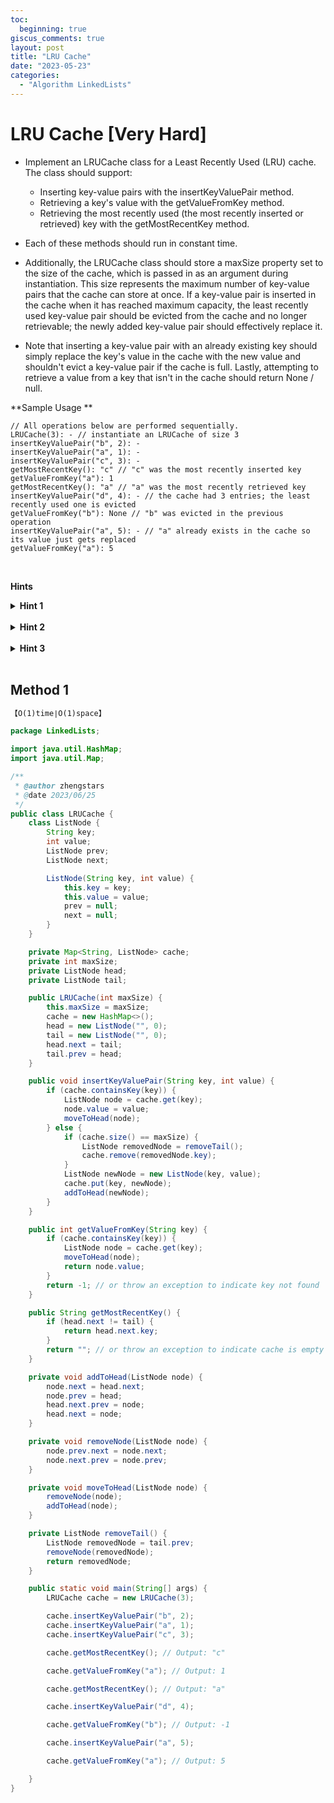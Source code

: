 ```yaml
---
toc:
  beginning: true
giscus_comments: true
layout: post
title: "LRU Cache"
date: "2023-05-23"
categories:
  - "Algorithm LinkedLists"
---
```


# LRU Cache [Very Hard]

- Implement an LRUCache class for a Least Recently Used (LRU) cache. The class should support:
  - Inserting key-value pairs with the insertKeyValuePair method.
  - Retrieving a key's value with the getValueFromKey method.
  - Retrieving the most recently used (the most recently inserted or retrieved) key with the getMostRecentKey method.

- Each of these methods should run in constant time.
- Additionally, the LRUCache class should store a maxSize property set to the size of the cache, which is passed in as an argument during instantiation. This size represents the maximum number of key-value pairs that the cache can store at once. If a key-value pair is inserted in the cache when it has reached maximum capacity, the least recently used key-value pair should be evicted from the cache and no longer retrievable; the newly added key-value pair should effectively replace it.
- Note that inserting a key-value pair with an already existing key should simply replace the key's value in the cache with the new value and shouldn't evict a key-value pair if the cache is full. Lastly, attempting to retrieve a value from a key that isn't in the cache should return None / null.

**Sample Usage **

```
// All operations below are performed sequentially.
LRUCache(3): - // instantiate an LRUCache of size 3
insertKeyValuePair("b", 2): -
insertKeyValuePair("a", 1): -
insertKeyValuePair("c", 3): -
getMostRecentKey(): "c" // "c" was the most recently inserted key
getValueFromKey("a"): 1
getMostRecentKey(): "a" // "a" was the most recently retrieved key
insertKeyValuePair("d", 4): - // the cache had 3 entries; the least recently used one is evicted
getValueFromKey("b"): None // "b" was evicted in the previous operation
insertKeyValuePair("a", 5): - // "a" already exists in the cache so its value just gets replaced
getValueFromKey("a"): 5
```

<br>

**Hints**
<br>

<details> <summary><b>Hint 1</b></summary>
    <br>
    <i><strong>What data structure could allow you to insert, retrieve, and evict resources as fast as possible, all the while keeping track of the least recently accessed resource - essentially keeping track of the order of the resources? A hash table would allow you to insert and retrieve resources fast, but it wouldn't allow you to keep track of their order. An array would let you keep track of their order, but it wouldn't let you access elements fast; it also wouldn't allow you to move an element from one position to another in constant time, which you would need to do to make a newly-accessed key / value pair the most recent one upon retrieval of a key's value. A linked list would allow you to keep track of elements' order and to move them seamlessly (if you knew their position), but it wouldn't allow you to access them easily without knowing their position beforehand. Could a heap help? What about a BST or a trie? Would any other data structures work?</strong></i>
</details>






<br>

<details> <summary><b>Hint 2</b></summary>
    <br>
    <i><strong>Could you use multiple data structures to make your LRU Cache's functionality fast and efficient? Could you store keys in one data structure, for instance, and values in an auxiliary data structure? What should these data structures be in order for all of the LRU Cache's methods to run in constant time? </strong></i>
</details>






<br>



<details> <summary><b>Hint 3</b></summary>
    <br>
    <i><strong>Try storing keys in a hash table and mapping them to nodes in a doubly linked list containing the keys' corresponding values (perhaps the nodes would also have to store the keys themselves). With these two data structures, you could access any key / value pair very easily via the hash table, and you could also effortlessly move nodes in the linked list so as to keep track of the most recent and least recent key / value pairs. The linked list would also allow you to keep track of the entire order of the key / value pairs, thus allowing you to perpetually update the least recent key / value pairs after evictions. </strong></i>
</details>





<br>



## Method 1

```tex
【O(1)time∣O(1)space】
```

```java
package LinkedLists;

import java.util.HashMap;
import java.util.Map;

/**
 * @author zhengstars
 * @date 2023/06/25
 */
public class LRUCache {
    class ListNode {
        String key;
        int value;
        ListNode prev;
        ListNode next;

        ListNode(String key, int value) {
            this.key = key;
            this.value = value;
            prev = null;
            next = null;
        }
    }

    private Map<String, ListNode> cache;
    private int maxSize;
    private ListNode head;
    private ListNode tail;

    public LRUCache(int maxSize) {
        this.maxSize = maxSize;
        cache = new HashMap<>();
        head = new ListNode("", 0);
        tail = new ListNode("", 0);
        head.next = tail;
        tail.prev = head;
    }

    public void insertKeyValuePair(String key, int value) {
        if (cache.containsKey(key)) {
            ListNode node = cache.get(key);
            node.value = value;
            moveToHead(node);
        } else {
            if (cache.size() == maxSize) {
                ListNode removedNode = removeTail();
                cache.remove(removedNode.key);
            }
            ListNode newNode = new ListNode(key, value);
            cache.put(key, newNode);
            addToHead(newNode);
        }
    }

    public int getValueFromKey(String key) {
        if (cache.containsKey(key)) {
            ListNode node = cache.get(key);
            moveToHead(node);
            return node.value;
        }
        return -1; // or throw an exception to indicate key not found
    }

    public String getMostRecentKey() {
        if (head.next != tail) {
            return head.next.key;
        }
        return ""; // or throw an exception to indicate cache is empty
    }

    private void addToHead(ListNode node) {
        node.next = head.next;
        node.prev = head;
        head.next.prev = node;
        head.next = node;
    }

    private void removeNode(ListNode node) {
        node.prev.next = node.next;
        node.next.prev = node.prev;
    }

    private void moveToHead(ListNode node) {
        removeNode(node);
        addToHead(node);
    }

    private ListNode removeTail() {
        ListNode removedNode = tail.prev;
        removeNode(removedNode);
        return removedNode;
    }

    public static void main(String[] args) {
        LRUCache cache = new LRUCache(3);

        cache.insertKeyValuePair("b", 2);
        cache.insertKeyValuePair("a", 1);
        cache.insertKeyValuePair("c", 3);

        cache.getMostRecentKey(); // Output: "c"

        cache.getValueFromKey("a"); // Output: 1

        cache.getMostRecentKey(); // Output: "a"

        cache.insertKeyValuePair("d", 4);

        cache.getValueFromKey("b"); // Output: -1

        cache.insertKeyValuePair("a", 5);

        cache.getValueFromKey("a"); // Output: 5

    }
}

```

